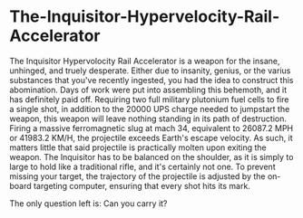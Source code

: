 # The-Inquisitor-Hypervelocity-Rail-Accelerator
The Inquisitor Hypervolocity Rail Accelerator is a weapon for the insane, unhinged, and truely desperate. Either due to insanity, genius, or the varius substances that you've recently ingested, you had the idea to construct this abomination. Days of work were put into assembling this behemoth, and it has definitely paid off. Requiring two full military plutonium fuel cells to fire a single shot, in addition to the 20000 UPS charge needed to jumpstart the weapon, this weapon will leave nothing standing in its path of destruction. Firing a massive ferromagnetic slug at mach 34, equivalent to 26087.2 MPH or 41983.2 KM/H, the projectile exceeds Earth's escape velocity. As such, it matters little that said projectile is practically molten upon exiting the weapon. The Inquisitor has to be balanced on the shoulder, as it is simply to large to hold like a traditional rifle, and it's certainly not one. To prevent missing your target, the trajectory of the projectile is adjusted by the on-board targeting computer, ensuring that every shot hits its mark.

The only question left is: Can you carry it?
